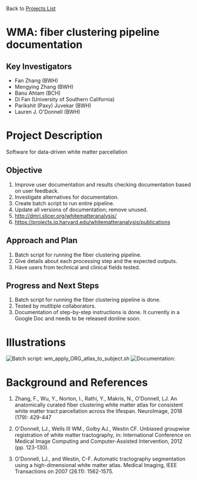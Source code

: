 Back to [Projects List](../../README.md#ProjectsList)

# WMA: fiber clustering pipeline documentation

## Key Investigators

- Fan Zhang (BWH)
- Mengying Zhang (BWH)
- Banu Ahtam (BCH)
- Di Fan (University of Southern California)
- Parikshit (Paxy) Juvekar (BWH)
- Lauren J. O'Donnell (BWH)

# Project Description

Software for data-driven white matter parcellation
<!-- Add a short paragraph describing the project. -->

## Objective

<!-- Describe here WHAT you would like to achieve (what you will have as end result). -->

1. Improve user documentation and results checking documentation based on user feedback.
1. Investigate alternatives for documentation.
1. Create batch script to run entire pipeline.
1. Update all versions of documentation; remove unused.
1. http://dmri.slicer.org/whitematteranalysis/
1. https://projects.iq.harvard.edu/whitematteranalysis/publications

## Approach and Plan

<!-- Describe here HOW you would like to achieve the objectives stated above. -->

1. Batch script for running the fiber clustering pipeline.
1. Give details about each processing step and the expected outputs.
1. Have users from technical and clinical fields tested.

## Progress and Next Steps

<!-- Update this section as you make progress, describing of what you have ACTUALLY DONE. If there are specific steps that you could not complete then you can describe them here, too. -->

1. Batch script for running the fiber clustering pipeline is done.
1. Tested by mutltiple collaborators.
1. Documentation of step-by-step instructions is done. It currently in a Google Doc and needs to be released donline soon.

# Illustrations

<!-- Add pictures and links to videos that demonstrate what has been accomplished.
![Description of picture](Example2.jpg)
![Some more images](Example2.jpg)
-->
![Batch script: wm_apply_ORG_atlas_to_subject.sh](Batch-ORG.png)
![Documentation: ](Doc.png)

# Background and References

<!-- If you developed any software, include link to the source code repository. If possible, also add links to sample data, and to any relevant publications. -->

1. Zhang, F., Wu, Y., Norton, I., Rathi, Y., Makris, N., O'Donnell, LJ. An anatomically curated fiber clustering white matter atlas for consistent white matter tract parcellation across the lifespan. NeuroImage, 2018 (179): 429-447

1. O'Donnell, LJ., Wells III WM., Golby AJ., Westin CF. Unbiased groupwise registration of white matter tractography, in: International Conference on Medical Image Computing and Computer-Assisted Intervention, 2012 (pp. 123-130).

1. O'Donnell, LJ., and Westin, C-F. Automatic tractography segmentation using a high-dimensional white matter atlas. Medical Imaging, IEEE Transactions on 2007 (26.11): 1562-1575.
